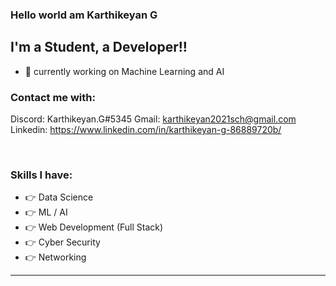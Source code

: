 ### Hello world am Karthikeyan G 


## I'm a Student, a Developer!!

- 🔭 currently working on Machine Learning and AI

### Contact me with:

Discord: Karthikeyan.G#5345
Gmail: karthikeyan2021sch@gmail.com
Linkedin: https://www.linkedin.com/in/karthikeyan-g-86889720b/


</br>



### Skills I have:
- 👉 Data Science 
- 👉 ML / AI
- 👉 Web Development (Full Stack)
- 👉 Cyber Security 
- 👉 Networking
---







